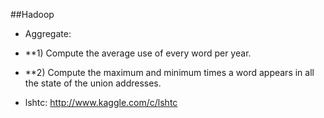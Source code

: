 ##Hadoop

* Aggregate:

* **1) Compute the average use of every word per year.

* **2) Compute the maximum and minimum times a word appears in all the state of the union addresses.

* lshtc: http://www.kaggle.com/c/lshtc

